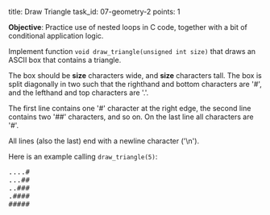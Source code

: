 title: Draw Triangle
task_id: 07-geometry-2
points: 1


**Objective**: Practice use of nested loops in C code, together with a
bit of conditional application logic.

Implement function `void draw_triangle(unsigned int size)` that draws
an ASCII box that contains a triangle.

The box should be **size** characters wide, and **size** characters tall.
The box is split diagonally in two such that the righthand and bottom
characters are '#', and the lefthand and top characters are '.'.

The first line contains one '#' character at the right edge, the
second line contains two '##' characters, and so on. On the last line
all characters are '#'.

All lines (also the last) end with a newline character ('\n').

Here is an example calling `draw_triangle(5)`:

<pre>
....#
...##
..###
.####
#####
</pre>
